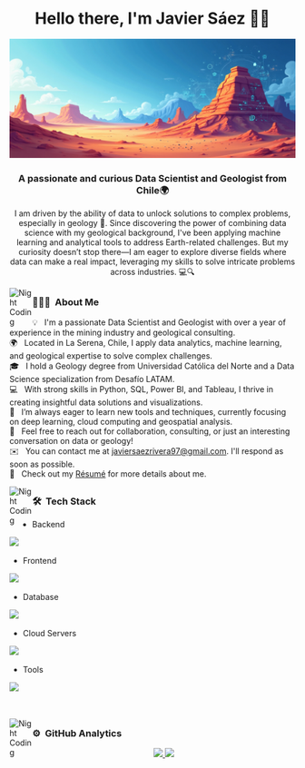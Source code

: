 <h1 align="center">Hello there, I'm Javier Sáez 👋🚀 </h1>

![Javier_Saez_Banner](https://github.com/JSaez97/JSaez97/blob/assets/Javier_Saez_Banner.png)

<h3 align="center">A passionate and curious Data Scientist and Geologist from Chile🌍</h3>
<p align="center"> I am driven by the ability of data to unlock solutions to complex problems, especially in geology 🌋. Since discovering the power of combining data science with my geological background, I've been applying machine learning and analytical tools to address Earth-related challenges. But my curiosity doesn’t stop there—I am eager to explore diverse fields where data can make a real impact, leveraging my skills to solve intricate problems across industries. 💻🔍</p>
<p align="center"> 
</p>

<img alt="Night Coding" src="./assets/Hand%20Wave.gif" width='40' align="left"/><h2></h2>

### 👨🏻‍💻 &nbsp;About Me

💡  &nbsp;I'm a passionate Data Scientist and Geologist with over a year of experience in the mining industry and geological consulting.\
🌍  &nbsp;Located in La Serena, Chile, I apply data analytics, machine learning, and geological expertise to solve complex challenges.\
🎓  &nbsp;I hold a Geology degree from Universidad Católica del Norte and a Data Science specialization from Desafío LATAM.\
💻  &nbsp;With strong skills in Python, SQL, Power BI, and Tableau, I thrive in creating insightful data solutions and visualizations.\
🚀  &nbsp;I’m always eager to learn new tools and techniques, currently focusing on deep learning, cloud computing and geospatial analysis.\
💬  &nbsp;Feel free to reach out for collaboration, consulting, or just an interesting conversation on data or geology!\
✉️  &nbsp;You can contact me at javiersaezrivera97@gmail.com. I'll respond as soon as possible.\
📄  &nbsp;Check out my [Résumé](https://drive.google.com/file/d/1kezXLQeboyABixeKhyAZMQsGaPeddLaT/view?usp=drive_link) for more details about me.

<img alt="Night Coding" src="./assets/Hand%20Wave.gif" width='40' align="left"/><h2></h2>

### 🛠 &nbsp;Tech Stack

- Backend
<p align="left">
  <a href="https://skillicons.dev">
    <img src="https://skillicons.dev/icons?i=java,py,flask,fastapi,pytorch,sklearn, tensorflow" />
  </a>
</p>

- Frontend
<p align="left">
  <a href="https://skillicons.dev">
    <img src="https://skillicons.dev/icons?i=js,html,css" />
  </a>
</p>

- Database
<p align="left">
  <a href="https://skillicons.dev">
    <img src="https://skillicons.dev/icons?i=mongodb,mysql,postgresql" />
  </a>
</p>

- Cloud Servers
<p align="left">
  <a href="https://skillicons.dev">
    <img src="https://skillicons.dev/icons?i=gcp" />
  </a>
</p>

- Tools
<p align="left">
  <a href="https://skillicons.dev">
    <img src="https://skillicons.dev/icons?i=git,github,docker,vscode,anaconda" />
  </a>
</p>

<br/>

<img alt="Night Coding" src="./assets/Hand%20Wave.gif" width='40' align="left"/><h2></h2>

### ⚙️ &nbsp;GitHub Analytics

<p align="center">
<a href="https://github.com/AVS1508">
  <img height="180em" src="https://github-readme-stats-eight-theta.vercel.app/api?username=JSaez97&show_icons=true&theme=algolia&include_all_commits=true&count_private=true"/>
  <img height="180em" src="https://github-readme-stats-eight-theta.vercel.app/api/top-langs/?username=JSaez97&layout=compact&langs_count=8&theme=algolia"/>
</a>
</p>
